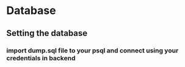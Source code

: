 # Database

## Setting the database

### import dump.sql file to your psql and connect using your credentials in backend
